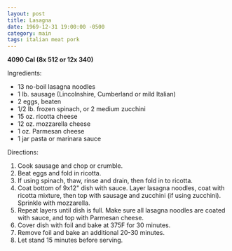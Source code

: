 ```yaml
---
layout: post
title: Lasagna
date: 1969-12-31 19:00:00 -0500
category: main
tags: italian meat pork
---
```

<b>4090 Cal (8x 512 or 12x 340)</b>
  
Ingredients:  
<ul>
	<li>13 no-boil lasagna noodles</li>
	<li>1 lb. sausage (Lincolnshire, Cumberland or mild Italian)</li>
	<li>2 eggs, beaten</li>
	<li>1/2 lb. frozen spinach, or 2 medium zucchini</li>
	<li>15 oz. ricotta cheese</li>
	<li>12 oz. mozzarella cheese</li>
	<li>1 oz. Parmesan cheese</li>
	<li>1 jar pasta or marinara sauce</li>
</ul>
Directions:  
<ol>
	<li>Cook sausage and chop or crumble.</li>
	<li>Beat eggs and fold in ricotta.</li>
	<li>If using spinach, thaw, rinse and drain, then fold in to ricotta.</li>
	<li>Coat bottom of 9x12" dish with sauce. Layer lasagna noodles, coat with ricotta mixture, then top with sausage and zucchini (if using zucchini).  Sprinkle with mozzarella.</li>
	<li>Repeat layers until dish is full. Make sure all lasagna noodles are coated with sauce, and top with Parmesan cheese.</li>
	<li>Cover dish with foil and bake at 375F for 30 minutes.</li>
	<li>Remove foil and bake an additional 20-30 minutes.</li>
	<li>Let stand 15 minutes before serving.</li>
</ol>
